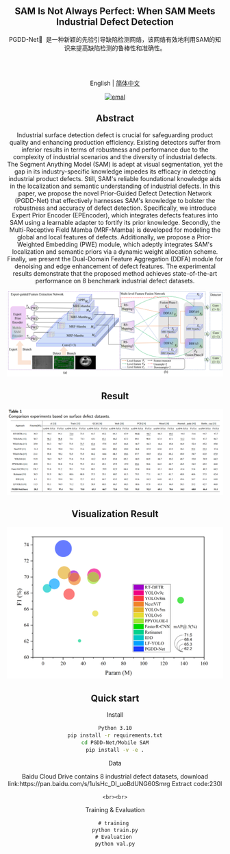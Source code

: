 ## 
<h2 align="center">SAM Is Not Always Perfect: When SAM Meets Industrial Defect Detection</h2>
<div align="center">
<p>PGDD-Net🚀 
是一种新颖的先验引导缺陷检测网络，该网络有效地利用SAM的知识来提高缺陷检测的鲁棒性和准确性。</p>
  <p>
    <a align="center" href="https://github.com/SuLemonTree/PGDD-Net" target="_blank">
    </a>
    <br><br>
  </p>


English | [简体中文](README_cn.md)
<p align="center">   
    <a href="mailto: 10431220602@stu.qlu.edu.cn">
        <img alt="emal" src="https://img.shields.io/badge/contact_me-email-yellow">
    </a>
</p>



## Abstract
<p>
Industrial surface detection defect is crucial for safeguarding product quality and enhancing production efficiency. Existing detectors suffer from inferior results in terms of robustness and performance due to the complexity of industrial scenarios and the diversity of industrial defects. The Segment Anything Model (SAM) is adept at visual segmentation, yet the gap in its industry-specific knowledge impedes its efficacy in detecting industrial product defects. Still, SAM's reliable foundational knowledge aids in the localization and semantic understanding of industrial defects. In this paper, we propose the novel Prior-Guided Defect Detection Network (PGDD-Net) that effectively harnesses SAM's knowledge to bolster the robustness and accuracy of defect detection. Specifically, we introduce Expert Prior Encoder (EPEncoder), which integrates defects features into SAM using a learnable adapter to fortify its prior knowledge. Secondly, the Multi-Receptive Field Mamba (MRF-Mamba) is developed for modeling the global and local features of defects. Additionally, we propose a Prior-Weighted Embedding (PWE) module, which adeptly integrates SAM's localization and semantic priors via a dynamic weight allocation scheme. Finally, we present the Dual-Domain Feature Aggregation (DDFA) module for denoising and edge enhancement of defect features. The experimental results demonstrate that the proposed method achieves state-of-the-art performance on 8 benchmark industrial defect datasets.</p>



<div align="center">
  <!-- <img src="https://github.com/qluinfo/HFMRE/blob/main/HFMRE_model.png" width=300 /> -->
  <img src="https://github.com/SuLemonTree/PGDD-Net/blob/main/images/PGDD-Net.png" width=800 >
</div>

## Result

<div align="center">
  <img src="https://github.com/SuLemonTree/PGDD-Net/blob/main/images/db.jpg" width=800 >
</div>

## Visualization Result
<div align="center">
  <img src="https://github.com/SuLemonTree/PGDD-Net/blob/main/images/qp.png" width=800 >
</div>

## Quick start


<summary>Install</summary>

```bash
Python 3.10
pip install -r requirements.txt
cd PGDD-Net/Mobile SAM
pip install -v -e .
```

<summary>Data</summary>

<p>Baidu Cloud Drive contains 8 industrial defect datasets, download link:https://pan.baidu.com/s/1uIsHc_DI_uoBdUNG60Smrg
   Extract code:230l
</p>
  <p>
    <a align="center" href="" target="_blank">
    </a>

    <br><br>
  </p>

<summary>Training & Evaluation</summary>

```shell
# training 
python train.py
# Evaluation 
python val.py
```

